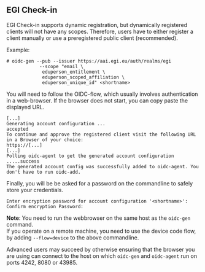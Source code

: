 ## EGI Check-in

EGI Check-in supports dynamic registration, but dynamically registered clients will not have any scopes. Therefore,
users have to either register a client manually or use a preregistered public client (recommended).

Example:

```
# oidc-gen --pub --issuer https://aai.egi.eu/auth/realms/egi
            --scope "email \
             eduperson_entitlement \
             eduperson_scoped_affiliation \
             eduperson_unique_id" <shortname>
```
You will need to follow the OIDC-flow, which usually involves
authentication in a web-browser. If the browser does not start, you can
copy paste the displayed URL. 

```
[...]
Generating account configuration ...
accepted
To continue and approve the registered client visit the following URL in a Browser of your choice:
https://[...]
[...]
Polling oidc-agent to get the generated account configuration .....success
The generated account config was successfully added to oidc-agent. You don't have to run oidc-add.
```

Finally, you will be be asked for a password on
the commandline to safely store your credentials.

```
Enter encryption password for account configuration '<shortname>':
Confirm encryption Password:
```

**Note**: You need to run the webbrowser on the same host as the
`oidc-gen` command.
\
If you operate on a remote machine, you need to use the
device code flow, by adding `--flow=device` to the above commandline.

Advanced users may succeed by otherwise ensuring that the browser you are using can connect to the host on
which `oidc-gen` and `oidc-agent` run on ports 4242, 8080 or 43985.

<!--This only happens once a year with EGI-->
<!--### Advanced options-->
<!--If you register a client manually you have the option to disable 'Refresh tokens-->
<!--for this client are reused'. If you disable this option each refresh token can-->
<!--  only be used once. Therefore, a new refresh token will be issued after each-->
<!--  refresh flow (whenever a new access token is issued). When the refresh token-->
<!--  changes oidc-agent has to update the client configuration file and therefore-->
<!--  needs the encryption password. Because with rotating refresh tokens, this will-->
<!--  happen quite often it is recommended to allow oidc-agent to keep the password-->
<!--  in memory by specifying the `--pw-store` option when loading the account-->
<!--  configuration with `oidc-add`. -->
